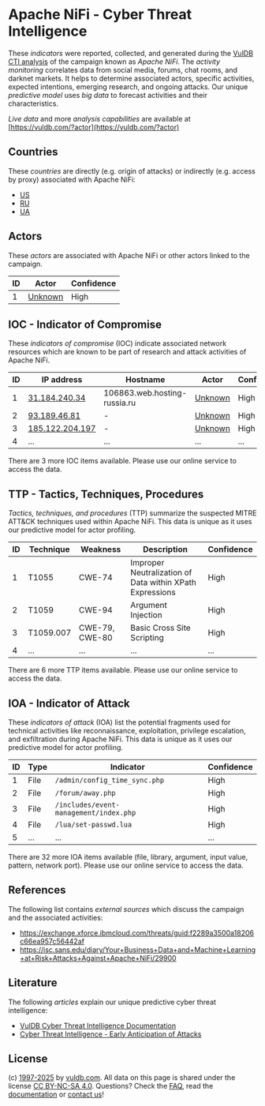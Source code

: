 # Apache NiFi - Cyber Threat Intelligence

These _indicators_ were reported, collected, and generated during the [VulDB CTI analysis](https://vuldb.com/?kb.cti) of the campaign known as _Apache NiFi_. The _activity monitoring_ correlates data from social media, forums, chat rooms, and darknet markets. It helps to determine associated actors, specific activities, expected intentions, emerging research, and ongoing attacks. Our unique _predictive model_ uses _big data_ to forecast activities and their characteristics.

_Live data_ and more _analysis capabilities_ are available at [https://vuldb.com/?actor](https://vuldb.com/?actor)

## Countries

These _countries_ are directly (e.g. origin of attacks) or indirectly (e.g. access by proxy) associated with Apache NiFi:

* [US](https://vuldb.com/?country.us)
* [RU](https://vuldb.com/?country.ru)
* [UA](https://vuldb.com/?country.ua)

## Actors

These _actors_ are associated with Apache NiFi or other actors linked to the campaign.

ID | Actor | Confidence
-- | ----- | ----------
1 | [Unknown](https://vuldb.com/?actor.unknown) | High

## IOC - Indicator of Compromise

These _indicators of compromise_ (IOC) indicate associated network resources which are known to be part of research and attack activities of Apache NiFi.

ID | IP address | Hostname | Actor | Confidence
-- | ---------- | -------- | ----- | ----------
1 | [31.184.240.34](https://vuldb.com/?ip.31.184.240.34) | 106863.web.hosting-russia.ru | [Unknown](https://vuldb.com/?actor.unknown) | High
2 | [93.189.46.81](https://vuldb.com/?ip.93.189.46.81) | - | [Unknown](https://vuldb.com/?actor.unknown) | High
3 | [185.122.204.197](https://vuldb.com/?ip.185.122.204.197) | - | [Unknown](https://vuldb.com/?actor.unknown) | High
4 | ... | ... | ... | ...

There are 3 more IOC items available. Please use our online service to access the data.

## TTP - Tactics, Techniques, Procedures

_Tactics, techniques, and procedures_ (TTP) summarize the suspected MITRE ATT&CK techniques used within Apache NiFi. This data is unique as it uses our predictive model for actor profiling.

ID | Technique | Weakness | Description | Confidence
-- | --------- | -------- | ----------- | ----------
1 | T1055 | CWE-74 | Improper Neutralization of Data within XPath Expressions | High
2 | T1059 | CWE-94 | Argument Injection | High
3 | T1059.007 | CWE-79, CWE-80 | Basic Cross Site Scripting | High
4 | ... | ... | ... | ...

There are 6 more TTP items available. Please use our online service to access the data.

## IOA - Indicator of Attack

These _indicators of attack_ (IOA) list the potential fragments used for technical activities like reconnaissance, exploitation, privilege escalation, and exfiltration during Apache NiFi. This data is unique as it uses our predictive model for actor profiling.

ID | Type | Indicator | Confidence
-- | ---- | --------- | ----------
1 | File | `/admin/config_time_sync.php` | High
2 | File | `/forum/away.php` | High
3 | File | `/includes/event-management/index.php` | High
4 | File | `/lua/set-passwd.lua` | High
5 | ... | ... | ...

There are 32 more IOA items available (file, library, argument, input value, pattern, network port). Please use our online service to access the data.

## References

The following list contains _external sources_ which discuss the campaign and the associated activities:

* https://exchange.xforce.ibmcloud.com/threats/guid:f2289a3500a18206c66ea957c56442af
* https://isc.sans.edu/diary/Your+Business+Data+and+Machine+Learning+at+Risk+Attacks+Against+Apache+NiFi/29900

## Literature

The following _articles_ explain our unique predictive cyber threat intelligence:

* [VulDB Cyber Threat Intelligence Documentation](https://vuldb.com/?kb.cti)
* [Cyber Threat Intelligence - Early Anticipation of Attacks](https://www.scip.ch/en/?labs.20201022)

## License

(c) [1997-2025](https://vuldb.com/?kb.changelog) by [vuldb.com](https://vuldb.com/?kb.about). All data on this page is shared under the license [CC BY-NC-SA 4.0](https://creativecommons.org/licenses/by-nc-sa/4.0/). Questions? Check the [FAQ](https://vuldb.com/?kb.faq), read the [documentation](https://vuldb.com/?kb) or [contact us](https://vuldb.com/?contact)!
